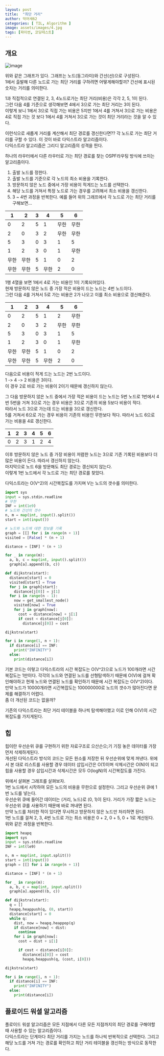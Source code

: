 ```yaml
---
layout: post
title:  "최단 거리"
author: 악어새62
categories: [ TIL, Algorithm ]
image: assets/images/4.jpg
tags: [파이썬, 코딩테스트]
---
```

## 개요

![image](https://github.com/user-attachments/assets/149b9381-0527-4647-93ed-1ac4840abd4e)

위와 같은 그래프가 있다. 그래프는 노드(동그라미)와 간선(선)으로 구성된다.  
1에서 출발해 다른 노드로 가는 최단 거리를 구하려면 어떻게해야할끼? 간선에 표시된 숫자는 거리를 의미한다.

1과 직접적으로 연결된 2, 3, 4노드로가는 최단 거리(비용)은 각각 2, 5, 1이 된다.  
그런 다음 4를 기준으로 생각해보면 4에서 3으로 가는 최단 거리는 3이 된다.  
이렇게 보니 1에서 3으로 직접 가는 비용은 5지만 1에서 4를 거쳐서 3으로 가는 비용은 4로 직접 가는 것 보다 1에서 4를 거쳐서 3으로 가는 것이 최단 거리라는 것을 알 수 있다.

이런식으로 새롭게 거리를 계산해서 최단 경로를 갱신한다면??
각 노드로 가는 최단 거리를 구할 수 있다. 이 것이 바로 다익스트라 알고리즘이다.  
다익스트라 알고리즘은 그리디 알고리즘의 성격을 띈다.  

하나의 라우터에서 다른 라우터로 가는 최단 경로를 찾는 OSPF라우팅 방식에 쓰이는 알고리즘이다.

1. 출발 노드를 정한다.
2. 출발 노드를 기준으로 각 노드의 최소 비용을 기록한다.
3. 방문하지 않은 노드 중에서 가장 비용이 적게드는 노드를 선택한다.
4. 해당 노드를 거쳐서 특정 노드로 가는 경우를 고려해서 최소 비용을 갱신한다.
5. 3 ~ 4번 과정을 반복한다.
예를 들어 위의 그래프에서 각 노드로 가는 최단 거리를 구해보면...

| 1  | 2  | 3 | 4  | 5 | 6 |
|----|----|---|----|----|----|
| 0  | 2  | 5 | 1  | 무한 | 무한 |
| 2  | 0  | 3 | 2  | 무한 | 무한 |
| 5  | 3  | 0 | 3  | 1  | 5  |
| 1  | 2  | 3 | 0  | 1  | 무한 |
| 무한 | 무한 | 5 | 1  | 0  | 2  |
| 무한 | 무한 | 5 | 무한 | 2  | 0  |

1행 4열을 보면 1에서 4로 가는 비용인 1이 기록되어있다.  
현재 방문하지 않은 노드 중 가장 적은 비용이 드는 노드는 4번 노드이다.  
그런 다음 4를 거쳐서 5로 가는 비용은 2가 나오고 이를 최소 비용으로 갱신해준다.  

| 1  | 2  | 3 | 4  | 5 | 6 |
|----|----|---|----|----|----|
| 0  | 2  | 5 | 1  | 2 | 무한 |
| 2  | 0  | 3 | 2  | 무한 | 무한 |
| 5  | 3  | 0 | 3  | 1  | 5  |
| 1  | 2  | 3 | 0  | 1  | 무한 |
| 무한 | 무한 | 5 | 1  | 0  | 2  |
| 무한 | 무한 | 5 | 무한 | 2  | 0  |

다음으로 비용이 적게 드는 노드는 2번 노드이다.  
1 -> 4 -> 2 비용은 3이다.  
이 경우 2로 바로 가는 비용이 2이기 때문에 갱신하지 않는다.

그 다음 방문하지 않은 노드 중에서 가장 적은 비용이 드는 노드는 5번 노드로 1번에서 4번 5번을 거쳐 3으로 가는 경우 비용은 3으로 기존의 비용 5보다 비용이 적다.  
따라서 노드 3으로 가는데 드는 비용을 3으로 갱신한다.  
5를 거쳐서 6으로 가는 경우 비용이 기존의 비용인 무한보다 적다. 따라서 노드 6으로 가는 비용을 4로 갱신한다.

| 1  | 2  | 3 | 4  | 5 | 6 |
|----|----|---|----|----|----|
| 0  | 2  | 3 | 1  | 2 | 4 |

이후 방문하지 않은 노드 중 가장 비용이 저렴한 노드는 3으로 기존 기록된 비용보다 더 많은 비용이 든다. 따라서 갱신하지 않는다.  
마지막으로 노드 6을 방문해도 최단 경로는 갱신되지 않는다.  
이렇게 1번 노드에서 각 노드로 가는 최단 경로를 찾았다.

다익스트라는 O(V^2)의 시간복잡도를 가지며 V는 노드의 갯수를 의미한다.
```python
import sys
input = sys.stdin.readline
# 무한
INF = int(1e9)
# 노드와 간선의 갯수
n, m = map(int, input().split())
start = int(input())

# 노드와 노드에 대한 정보를 기록
graph = [[] for i in range(n + 1)]
visited = [False] * (n + 1)

distance = [INF] * (n + 1)

for _ in range(m):
  a, b, c = map(int, input().split())
  graph[a].append((b, c))

def dijkstra(start):
  distance[start] = 0
  visited[start] = True
  for j in graph[start]:
    distance[j[0]] = j[1]
  for i in range(n - 1):
    now = get_smallest_node()
    visited[now] = True
    for j in graph[now]:
      cost = distance[now] + j[1]
      if cost < distance[j[0]]:
        distance[j[0]] = cost

dijkstra(start)

for i in range(1, n + 1):
  if distance[i] == INF:
    print("INFINITY")
  else:
    print(distance[i])
```

기본 코드는 이렇고 다익스트라의 시간 복잡도는 O(V^2)으로 노드가 100개라면 시간 복잡도는 1만이다. 각각의 노드와 연결된 노드를 선형탐색하기 때문에 O(V)에 걸쳐 확인해야하고 현재 노드와 연결된 노드를 확인하기 때문에 시간 복잡도는 O(V^2)이다.  
만약 노드가 10000개라면 시간복잡도는 100000000로 노드의 갯수가 많아진다면 문제를 해결하기 어렵다.  
좀 더 개선된 코드는 없을까?

기존의 다익스트라는 최단 거리 테이블을 하나씩 탐색해야했고 이로 인해 O(V)의 시간복잡도를 가지게된다.  

## 힙

힙이란 우선순위 큐를 구현하기 위한 자료구조로 으산슨으;기 기징 놓은 데이터를 가장 먼저 삭제하게된다.  
개선된 다익스트라 방식의 코드는 모든 원소를 저장한 뒤 우선순위에 맞게 꺼낸다. 위에서 본 대로 리스트를 사용할 경우 데이터 삽입시간은 O(1)이며 삭제시간은 O(N)이 되고 힙을 사용할 경우 삽입시간과 삭제시간은 모두 O(logN)의 시간복잡도를 가진다.

위에서 살펴본 그래프를 살펴보자.  
1번 노드에서 시작하여 모든 노드의 비용을 무한으로 설정한다. 그리고 우선순위 큐에 1번 노드를 넣는다.  
우선순위 큐에 들어간 데이터는 (거리, 노드)로 (0, 1)이 된다.  거리가 가장 짧은 노드는 우선순위 큐를 사용하기 때문에 바로 꺼내면 된다.  
만약 노드를 처리한 적이 있다면 무시하고 방문하지 않은 노드만 처리하면 된다.  
1번 노드를 걸쳐 2, 3, 4번 노드로 가는 최소 비용은 0 + 2, 0 + 5, 0 + 1로 계산된다.  
위와 같은 과정을 반복한다.  

```python
import heapq
import sys
input = sys.stdin.readline
INF = int(le9)

n, m = map(int, input.split())
start = int(input())
graph = [[] for i in range(n + 1)]

distance = [INF] * (n + 1)

for _ in range(m):
  a, b, c = map(int, input.split())
  graph[a].append((b, c))

def dijkstra(start):
  q = []
  heapq.heappush(q, (0, start))
  distance[start] = 0
  while q:
    dist, now = heapq.heappop(q)
    if distance[now] < dist:
      continue
    for i in graph[now]:
      cost = dist + i[1]

      if cost < distance[i[0]]:
        distance[i[0]] = cost
        heapq.heappush(q, (cost, i[0]))

dijkstra(start)

for i in range(1, n + 1):
  if distance[i] == INF:
    print("INFINITY")
  else:
    print(distance[i])
```

## 플로이드 워셜 알고리즘

플로이드 워셜 알고리즘은 모든 지점에서 다른 모든 지점까지의 최단 경로를 구해야할 때 사용할 수 있는 알고리즘이다.  
다익스트라는 단계마다 최단 거리를 가지는 노드를 하나씩 반복적으로 선택한다. 그리고 해당 노드를 거쳐 가는 경로를 확인하고 최단 거리 테이블을 갱신하는 방식으로 동작한다.

